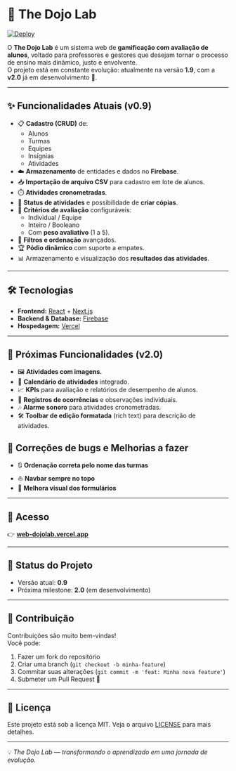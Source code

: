 # 🥋 The Dojo Lab

[![Deploy](https://img.shields.io/badge/deploy-Vercel-black?logo=vercel)](https://web-dojolab.vercel.app)

O **The Dojo Lab** é um sistema web de **gamificação com avaliação de alunos**, voltado para professores e gestores que desejam tornar o processo de ensino mais dinâmico, justo e envolvente.  
O projeto está em constante evolução: atualmente na versão **1.9**, com a **v2.0** já em desenvolvimento 🚀.

---

## ✨ Funcionalidades Atuais (v0.9)

- 📋 **Cadastro (CRUD)** de:
  - Alunos
  - Turmas
  - Equipes
  - Insígnias
  - Atividades
- ☁️ **Armazenamento** de entidades e dados no **Firebase**.
- 📥 **Importação de arquivo CSV** para cadastro em lote de alunos.
- ⏱️ **Atividades cronometradas**.
- 📑 **Status de atividades** e possibilidade de **criar cópias**.
- 🎯 **Critérios de avaliação** configuráveis:
  - Individual / Equipe
  - Inteiro / Booleano
  - Com **peso avaliativo** (1 a 5).
- 🔎 **Filtros e ordenação** avançados.
- 🏆 **Pódio dinâmico** com suporte a empates.
- 📊 Armazenamento e visualização dos **resultados das atividades**.

---

## 🛠️ Tecnologias

- **Frontend:** [React](https://reactjs.org/) + [Next.js](https://nextjs.org/)  
- **Backend & Database:** [Firebase](https://firebase.google.com/)  
- **Hospedagem:** [Vercel](https://vercel.com/)  

---

## 🚀 Próximas Funcionalidades (v2.0)


- 🖼️ **Atividades com imagens.**
- 📅 **Calendário de atividades** integrado.  
- 📈 **KPIs** para avaliação e relatórios de desempenho de alunos.  
- 📝 **Registros de ocorrências** e observações individuais.  
- 🎶 **Alarme sonoro** para atividades cronometradas.  
- 🛠️ **Toolbar de edição formatada** (rich text) para descrição de atividades.

## 🐞 Correções de bugs e Melhorias a fazer
- 🔃 **Ordenação correta pelo nome das turmas**
- ⛵ **Navbar sempre no topo**
- 🎨 **Melhora visual dos formulários**

---

## 🔗 Acesso

👉 [**web-dojolab.vercel.app**](https://web-dojolab.vercel.app)

---

## 📌 Status do Projeto

- Versão atual: **0.9**  
- Próxima milestone: **2.0** (em desenvolvimento)

---

## 🤝 Contribuição

Contribuições são muito bem-vindas!  
Você pode:
1. Fazer um fork do repositório  
2. Criar uma branch (`git checkout -b minha-feature`)  
3. Commitar suas alterações (`git commit -m 'feat: Minha nova feature'`)  
4. Submeter um Pull Request 🎉  

---

## 📜 Licença

Este projeto está sob a licença MIT. Veja o arquivo [LICENSE](./LICENSE) para mais detalhes.

---

💡 *The Dojo Lab — transformando o aprendizado em uma jornada de evolução.*
